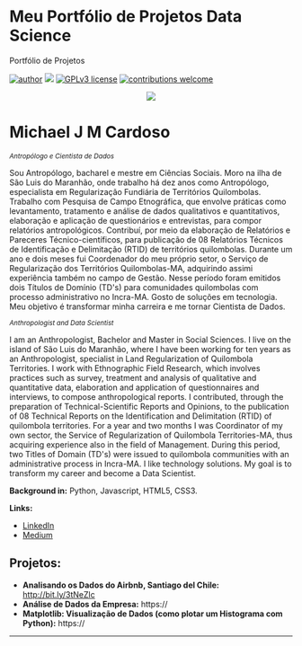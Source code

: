 # Meu Portfólio de Projetos Data Science
Portfólio de Projetos

[![author](https://img.shields.io/badge/author-michaelcardoso-red.svg)](https://www.linkedin.com/in/michael-cardoso-84a9a0b2/) [![](https://img.shields.io/badge/python-3.7+-blue.svg)](https://www.python.org/downloads/release/python-365/) [![GPLv3 license](https://img.shields.io/badge/License-GPLv3-blue.svg)](http://perso.crans.org/besson/LICENSE.html) [![contributions welcome](https://img.shields.io/badge/contributions-welcome-brightgreen.svg?style=flat)](https://github.com/michaeljmcardoso/Portfolio-de-Projetos_DataScience)

<p align="center">
  <img src="https://images.unsplash.com/photo-1542903660-eedba2cda473?ixlib=rb-1.2.1&ixid=MnwxMjA3fDB8MHxzZWFyY2h8Mnx8ZGF0YXxlbnwwfHwwfHw%3D&auto=format&fit=crop&w=500&q=60" >
</p>

# Michael J M Cardoso
<sub>*Antropólogo e Cientista de Dados* </sub>

Sou Antropólogo, bacharel e mestre em Ciências Sociais. Moro na ilha de São Luis do Maranhão, onde trabalho há dez anos como Antropólogo, especialista em Regularização Fundiária de Territórios Quilombolas. Trabalho com Pesquisa de Campo Etnográfica, que envolve práticas como levantamento, tratamento e análise de dados qualitativos e quantitativos, elaboração e aplicação de questionários e entrevistas, para compor relatórios antropológicos.
Contribuí, por meio da elaboração de Relatórios e Pareceres Técnico-científicos, para publicação de 08 Relatórios Técnicos de Identificação e Delimitação (RTID) de territórios quilombolas. Durante um ano e dois meses fui Coordenador do meu próprio setor, o Serviço de Regularização dos Territórios Quilombolas-MA, adquirindo assimi experiência também no campo de Gestão. Nesse período foram emitidos dois Títulos de Domínio (TD's) para comunidades quilombolas com processo administrativo no Incra-MA. Gosto de soluções em tecnologia. Meu objetivo é transformar minha carreira e me tornar Cientista de Dados.

<sub>*Anthropologist and Data Scientist* </sub>

I am an Anthropologist, Bachelor and Master in Social Sciences. I live on the island of São Luis do Maranhão, where I have been working for ten years as an Anthropologist, specialist in Land Regularization of Quilombola Territories. I work with Ethnographic Field Research, which involves practices such as survey, treatment and analysis of qualitative and quantitative data, elaboration and application of questionnaires and interviews, to compose anthropological reports.
I contributed, through the preparation of Technical-Scientific Reports and Opinions, to the publication of 08 Technical Reports on the Identification and Delimitation (RTID) of quilombola territories. For a year and two months I was Coordinator of my own sector, the Service of Regularization of Quilombola Territories-MA, thus acquiring experience also in the field of Management. During this period, two Titles of Domain (TD's) were issued to quilombola communities with an administrative process in Incra-MA. I like technology solutions. My goal is to transform my career and become a Data Scientist.

**Background in:** Python, Javascript, HTML5, CSS3.

**Links:**
* [LinkedIn](https://www.linkedin.com/in/michael-cardoso-84a9a0b2/)
* [Medium](https://medium.com/@mjcursodatascience)


## Projetos:

* **Analisando os Dados do Airbnb, Santiago del Chile:** http://bit.ly/3tNeZlc
* **Análise de Dados da Empresa:** https://
* **Matplotlib: Visualização de Dados (como plotar um Histograma com Python):** https://

---

